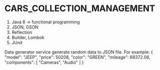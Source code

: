 # CARS_COLLECTION_MANAGEMENT
1. Java 8 -> functional programming
2. JSON, GSON
3. Reflection
4. Builder, Lombok
5. JUnit

Data generator service generate random data to JSON file.
For example: 
 {
    "model": "JEEP",
    "price": 50208,
    "color": "GREEN",
    "mileage": 68372.06,
    "components": [
      "Cameras",
      "Audio"
    ]
  }

